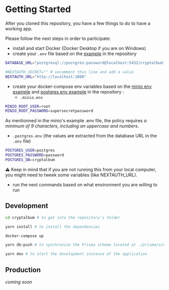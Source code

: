 # Getting Started

After you cloned this repository, you have a few things to do to have a working app.

Please follow the next steps in order to participate:
- install and start Docker (Docker Desktop if you are on Windows)
- create your `.env` file based on the [example](../.env.example) in the repository
```bash
DATABASE_URL="postgresql://postgres:password@localhost:5432/cryptalbum" # you can change the password to something you generate

#NEXTAUTH_SECRET="" # uncomment this line and add a value
NEXTAUTH_URL="http://localhost:3000"
```
- create your docker-compose env variables based on the [minio env example](../.minio.env.example) and [postgres env example](../.postgres.env.example) in the repository :
  - `.minio.env`
```bash
MINIO_ROOT_USER=root
MINIO_ROOT_PASSWORD=supersecretpassword
```
As mentionned in the minio's example .env file, the policy requires *a minimum of 9 characters, including an uppercase and numbers*.
  - `.postgres.env` (the values are extracted from the database URL in the `.env` file)
```bash
POSTGRES_USER=postgres
POSTGRES_PASSWORD=password
POSTGRES_DB=cryptalbum
```

⚠️ Keep in mind that if you are not running this from your local computer, you might need to tweek some variables (like NEXTAUTH_URL).

- run the next commands based on what environment you are willing to run

## Development
```bash
cd cryptalbum # to get into the repository's folder

yarn install # to install the dependencies

docker-compose up

yarn db:push # to synchronize the Prisma schema located at ./prisma/schema.prisma with your local instance of PostgreSQL

yarn dev # to start the development instance of the application
```

## Production
*coming soon*
